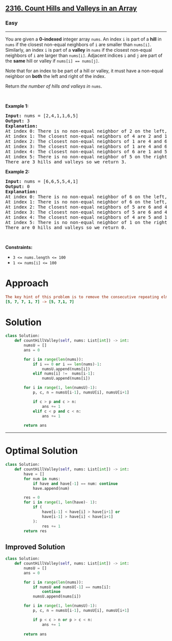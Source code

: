 <h2><a href="https://leetcode.com/problems/count-hills-and-valleys-in-an-array">2316. Count Hills and Valleys in an Array</a></h2><h3>Easy</h3><hr><p>You are given a <strong>0-indexed</strong> integer array <code>nums</code>. An index <code>i</code> is part of a <strong>hill</strong> in <code>nums</code> if the closest non-equal neighbors of <code>i</code> are smaller than <code>nums[i]</code>. Similarly, an index <code>i</code> is part of a <strong>valley</strong> in <code>nums</code> if the closest non-equal neighbors of <code>i</code> are larger than <code>nums[i]</code>. Adjacent indices <code>i</code> and <code>j</code> are part of the <strong>same</strong> hill or valley if <code>nums[i] == nums[j]</code>.</p>

<p>Note that for an index to be part of a hill or valley, it must have a non-equal neighbor on <strong>both</strong> the left and right of the index.</p>

<p>Return <i>the number of hills and valleys in </i><code>nums</code>.</p>

<p>&nbsp;</p>
<p><strong class="example">Example 1:</strong></p>

<pre>
<strong>Input:</strong> nums = [2,4,1,1,6,5]
<strong>Output:</strong> 3
<strong>Explanation:</strong>
At index 0: There is no non-equal neighbor of 2 on the left, so index 0 is neither a hill nor a valley.
At index 1: The closest non-equal neighbors of 4 are 2 and 1. Since 4 &gt; 2 and 4 &gt; 1, index 1 is a hill. 
At index 2: The closest non-equal neighbors of 1 are 4 and 6. Since 1 &lt; 4 and 1 &lt; 6, index 2 is a valley.
At index 3: The closest non-equal neighbors of 1 are 4 and 6. Since 1 &lt; 4 and 1 &lt; 6, index 3 is a valley, but note that it is part of the same valley as index 2.
At index 4: The closest non-equal neighbors of 6 are 1 and 5. Since 6 &gt; 1 and 6 &gt; 5, index 4 is a hill.
At index 5: There is no non-equal neighbor of 5 on the right, so index 5 is neither a hill nor a valley. 
There are 3 hills and valleys so we return 3.
</pre>

<p><strong class="example">Example 2:</strong></p>

<pre>
<strong>Input:</strong> nums = [6,6,5,5,4,1]
<strong>Output:</strong> 0
<strong>Explanation:</strong>
At index 0: There is no non-equal neighbor of 6 on the left, so index 0 is neither a hill nor a valley.
At index 1: There is no non-equal neighbor of 6 on the left, so index 1 is neither a hill nor a valley.
At index 2: The closest non-equal neighbors of 5 are 6 and 4. Since 5 &lt; 6 and 5 &gt; 4, index 2 is neither a hill nor a valley.
At index 3: The closest non-equal neighbors of 5 are 6 and 4. Since 5 &lt; 6 and 5 &gt; 4, index 3 is neither a hill nor a valley.
At index 4: The closest non-equal neighbors of 4 are 5 and 1. Since 4 &lt; 5 and 4 &gt; 1, index 4 is neither a hill nor a valley.
At index 5: There is no non-equal neighbor of 1 on the right, so index 5 is neither a hill nor a valley.
There are 0 hills and valleys so we return 0.
</pre>

<p>&nbsp;</p>
<p><strong>Constraints:</strong></p>

<ul>
	<li><code>3 &lt;= nums.length &lt;= 100</code></li>
	<li><code>1 &lt;= nums[i] &lt;= 100</code></li>
</ul>

# Approach 
```ini 
The key hint of this problem is to remove the consecutive repeating elm not all. And then you will able to solve it very easily..
[5, 7, 7, 1, 7] -> [5, 7,1, 7]
```

# Solution 
```python
class Solution:
    def countHillValley(self, nums: List[int]) -> int:
        numsU = []
        ans = 0

        for i in range(len(nums)):
            if i == 0 or i == len(nums)-1:
                numsU.append(nums[i])
            elif nums[i] !=  nums[i-1]:
                numsU.append(nums[i])

        for i in range(1, len(numsU)-1):
            p, c, n = numsU[i-1], numsU[i], numsU[i+1]

            if c > p and c > n:
                ans += 1
            elif c < p and c < n:
                ans += 1
        
        return ans
```
---
# Optimal Solution 
```python
class Solution:
    def countHillValley(self, nums: List[int]) -> int:
        have = []
        for num in nums:
            if have and have[-1] == num: continue
            have.append(num)

        res = 0
        for i in range(1, len(have)- 1):
            if (
                have[i-1] < have[i] > have[i+1] or
                have[i-1] > have[i] < have[i+1]
            ):
                res += 1
        return res
```

## Improved Solution 
```python
class Solution:
    def countHillValley(self, nums: List[int]) -> int:
        numsU = []
        ans = 0

        for i in range(len(nums)):
            if numsU and numsU[-1] == nums[i]:
                continue
            numsU.append(nums[i])

        for i in range(1, len(numsU)-1):
            p, c, n = numsU[i-1], numsU[i], numsU[i+1]

            if p < c > n or p > c < n:
                ans += 1
        
        return ans
```
